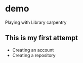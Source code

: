 # demo

Playing with Library carpentry

## This is my first attempt

- Creating an account
- Creating a repository
